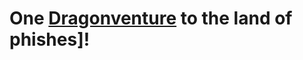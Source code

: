 # One [Dragonventure](https://www.preusspets.com/animals/fish/saltwater/) to the land of phishes]!

